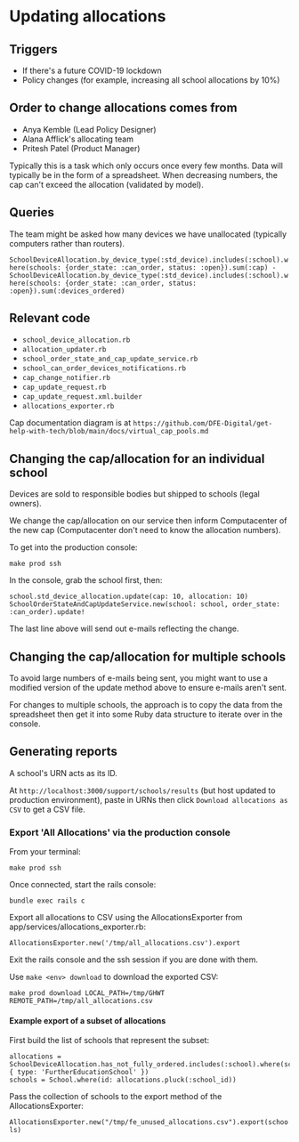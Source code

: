 # Updating allocations

## Triggers

* If there's a future COVID-19 lockdown
* Policy changes (for example, increasing all school allocations by 10%)

## Order to change allocations comes from

* Anya Kemble (Lead Policy Designer)
* Alana Afflick's allocating team
* Pritesh Patel (Product Manager)

Typically this is a task which only occurs once every few months. 
Data will typically be in the form of a spreadsheet.
When decreasing numbers, the cap can't exceed the allocation (validated by model).

## Queries

The team might be asked how many devices we have unallocated (typically computers rather than routers).

`SchoolDeviceAllocation.by_device_type(:std_device).includes(:school).where(schools: {order_state: :can_order, status: :open}).sum(:cap) - SchoolDeviceAllocation.by_device_type(:std_device).includes(:school).where(schools: {order_state: :can_order, status: :open}).sum(:devices_ordered)`

## Relevant code

* `school_device_allocation.rb`
* `allocation_updater.rb`
* `school_order_state_and_cap_update_service.rb`
* `school_can_order_devices_notifications.rb`
* `cap_change_notifier.rb`
* `cap_update_request.rb`
* `cap_update_request.xml.builder`
* `allocations_exporter.rb`

Cap documentation diagram is at `https://github.com/DFE-Digital/get-help-with-tech/blob/main/docs/virtual_cap_pools.md`

## Changing the cap/allocation for an individual school

Devices are sold to responsible bodies but shipped to schools (legal owners).

We change the cap/allocation on our service then inform Computacenter of the new cap
(Computacenter don't need to know the allocation numbers).

To get into the production console:

`make prod ssh`

In the console, grab the school first, then:

`school.std_device_allocation.update(cap: 10, allocation: 10)`
`SchoolOrderStateAndCapUpdateService.new(school: school, order_state: :can_order).update!`

The last line above will send out e-mails reflecting the change. 

## Changing the cap/allocation for multiple schools

To avoid large numbers of e-mails being sent, you might want to use a modified version of
the update method above to ensure e-mails aren't sent.

For changes to multiple schools, the approach is to copy the data from the spreadsheet
then get it into some Ruby data structure to iterate over in the console.

## Generating reports

A school's URN acts as its ID.

At `http://localhost:3000/support/schools/results` (but host updated to production 
environment), paste in URNs then click `Download allocations as CSV` to get a CSV file. 

### Export 'All Allocations' via the production console

From your terminal:

```make prod ssh```

Once connected, start the rails console:

```bundle exec rails c```

Export all allocations to CSV using the AllocationsExporter from app/services/allocations_exporter.rb:

```AllocationsExporter.new('/tmp/all_allocations.csv').export```

Exit the rails console and the ssh session if you are done with them.

Use ```make <env> download``` to download the exported CSV:

```make prod download LOCAL_PATH=/tmp/GHWT REMOTE_PATH=/tmp/all_allocations.csv```

#### Example export of a subset of allocations

First build the list of schools that represent the subset:

```
allocations = SchoolDeviceAllocation.has_not_fully_ordered.includes(:school).where(school: { type: 'FurtherEducationSchool' })
schools = School.where(id: allocations.pluck(:school_id))
```

Pass the collection of schools to the export method of the AllocationsExporter:

```AllocationsExporter.new("/tmp/fe_unused_allocations.csv").export(schools)```
